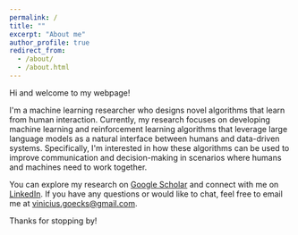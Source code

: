 ```yaml
---
permalink: /
title: ""
excerpt: "About me"
author_profile: true
redirect_from: 
  - /about/
  - /about.html
---
```

Hi and welcome to my webpage!

I'm a machine learning researcher who designs novel algorithms that learn from human interaction. Currently, my research focuses on developing machine learning and reinforcement learning algorithms that leverage large language models as a natural interface between humans and data-driven systems. Specifically, I'm interested in how these algorithms can be used to improve communication and decision-making in scenarios where humans and machines need to work together.

You can explore my research on [Google Scholar](https://scholar.google.com/citations?user=zRD7VRUAAAAJ&hl=en) and connect with me on [LinkedIn](https://www.linkedin.com/in/vggoecks/). If you have any questions or would like to chat, feel free to email me at vinicius.goecks@gmail.com.

Thanks for stopping by!

